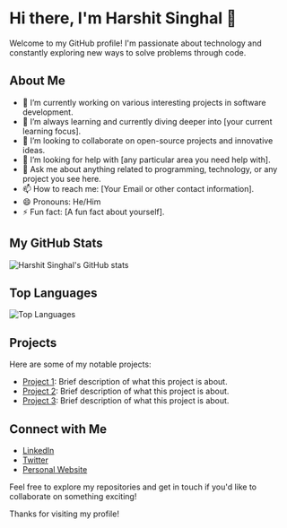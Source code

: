 # Hi there, I'm Harshit Singhal 👋

Welcome to my GitHub profile! I'm passionate about technology and constantly exploring new ways to solve problems through code.

## About Me

- 🔭 I’m currently working on various interesting projects in software development.
- 🌱 I’m always learning and currently diving deeper into [your current learning focus].
- 👯 I’m looking to collaborate on open-source projects and innovative ideas.
- 🤔 I’m looking for help with [any particular area you need help with].
- 💬 Ask me about anything related to programming, technology, or any project you see here.
- 📫 How to reach me: [Your Email or other contact information].
- 😄 Pronouns: He/Him
- ⚡ Fun fact: [A fun fact about yourself].

## My GitHub Stats

![Harshit Singhal's GitHub stats](https://github-readme-stats.vercel.app/api?username=harshitsinghal226&show_icons=true&theme=radical)

## Top Languages

![Top Languages](https://github-readme-stats.vercel.app/api/top-langs/?username=harshitsinghal226&layout=compact&theme=radical)

## Projects

Here are some of my notable projects:

- [Project 1](link): Brief description of what this project is about.
- [Project 2](link): Brief description of what this project is about.
- [Project 3](link): Brief description of what this project is about.

## Connect with Me

- [LinkedIn](your-linkedin-profile)
- [Twitter](your-twitter-profile)
- [Personal Website](your-website)

Feel free to explore my repositories and get in touch if you'd like to collaborate on something exciting!

Thanks for visiting my profile!
